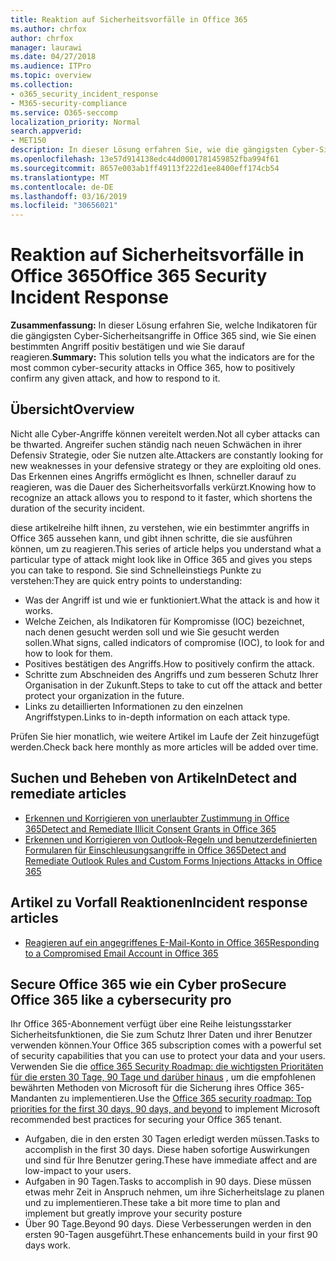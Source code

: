 ```yaml
---
title: Reaktion auf Sicherheitsvorfälle in Office 365
ms.author: chrfox
author: chrfox
manager: laurawi
ms.date: 04/27/2018
ms.audience: ITPro
ms.topic: overview
ms.collection:
- o365_security_incident_response
- M365-security-compliance
ms.service: O365-seccomp
localization_priority: Normal
search.appverid:
- MET150
description: In dieser Lösung erfahren Sie, wie die gängigsten Cyber-Sicherheitsangriffe in Office 365 Aussehen und wie Sie darauf reagieren können.
ms.openlocfilehash: 13e57d914138edc44d0001781459852fba994f61
ms.sourcegitcommit: 8657e003ab1ff49113f222d1ee8400eff174cb54
ms.translationtype: MT
ms.contentlocale: de-DE
ms.lasthandoff: 03/16/2019
ms.locfileid: "30656021"
---
```

# <a name="office-365-security-incident-response"></a><span data-ttu-id="23f68-103">Reaktion auf Sicherheitsvorfälle in Office 365</span><span class="sxs-lookup"><span data-stu-id="23f68-103">Office 365 Security Incident Response</span></span>

 <span data-ttu-id="23f68-104">**Zusammenfassung:** In dieser Lösung erfahren Sie, welche Indikatoren für die gängigsten Cyber-Sicherheitsangriffe in Office 365 sind, wie Sie einen bestimmten Angriff positiv bestätigen und wie Sie darauf reagieren.</span><span class="sxs-lookup"><span data-stu-id="23f68-104">**Summary:** This solution tells you what the indicators are for the most common cyber-security attacks in Office 365, how to positively confirm any given attack, and how to respond to it.</span></span>
  
## <a name="overview"></a><span data-ttu-id="23f68-105">Übersicht</span><span class="sxs-lookup"><span data-stu-id="23f68-105">Overview</span></span>
<span data-ttu-id="23f68-106">Nicht alle Cyber-Angriffe können vereitelt werden.</span><span class="sxs-lookup"><span data-stu-id="23f68-106">Not all cyber attacks can be thwarted.</span></span> <span data-ttu-id="23f68-107">Angreifer suchen ständig nach neuen Schwächen in ihrer Defensiv Strategie, oder Sie nutzen alte.</span><span class="sxs-lookup"><span data-stu-id="23f68-107">Attackers are constantly looking for new weaknesses in your defensive strategy or they are exploiting old ones.</span></span> <span data-ttu-id="23f68-108">Das Erkennen eines Angriffs ermöglicht es Ihnen, schneller darauf zu reagieren, was die Dauer des Sicherheitsvorfalls verkürzt.</span><span class="sxs-lookup"><span data-stu-id="23f68-108">Knowing how to recognize an attack allows you to respond to it faster, which shortens the duration of the security incident.</span></span>

<span data-ttu-id="23f68-109">diese artikelreihe hilft ihnen, zu verstehen, wie ein bestimmter angriffs in Office 365 aussehen kann, und gibt ihnen schritte, die sie ausführen können, um zu reagieren.</span><span class="sxs-lookup"><span data-stu-id="23f68-109">This series of article helps you understand what a particular type of attack might look like in Office 365 and gives you steps you can take to respond.</span></span> <span data-ttu-id="23f68-110">Sie sind Schnelleinstiegs Punkte zu verstehen:</span><span class="sxs-lookup"><span data-stu-id="23f68-110">They are quick entry points to understanding:</span></span>
 
- <span data-ttu-id="23f68-111">Was der Angriff ist und wie er funktioniert.</span><span class="sxs-lookup"><span data-stu-id="23f68-111">What the attack is and how it works.</span></span>
- <span data-ttu-id="23f68-112">Welche Zeichen, als Indikatoren für Kompromisse (IOC) bezeichnet, nach denen gesucht werden soll und wie Sie gesucht werden sollen.</span><span class="sxs-lookup"><span data-stu-id="23f68-112">What signs, called indicators of compromise (IOC), to look for and how to look for them.</span></span>
- <span data-ttu-id="23f68-113">Positives bestätigen des Angriffs.</span><span class="sxs-lookup"><span data-stu-id="23f68-113">How to positively confirm the attack.</span></span>
- <span data-ttu-id="23f68-114">Schritte zum Abschneiden des Angriffs und zum besseren Schutz Ihrer Organisation in der Zukunft.</span><span class="sxs-lookup"><span data-stu-id="23f68-114">Steps to take to cut off the attack and better protect your organization in the future.</span></span>
- <span data-ttu-id="23f68-115">Links zu detaillierten Informationen zu den einzelnen Angriffstypen.</span><span class="sxs-lookup"><span data-stu-id="23f68-115">Links to in-depth information on each attack type.</span></span>

<span data-ttu-id="23f68-116">Prüfen Sie hier monatlich, wie weitere Artikel im Laufe der Zeit hinzugefügt werden.</span><span class="sxs-lookup"><span data-stu-id="23f68-116">Check back here monthly as more articles will be added over time.</span></span>

## <a name="detect-and-remediate-articles"></a><span data-ttu-id="23f68-117">Suchen und Beheben von Artikeln</span><span class="sxs-lookup"><span data-stu-id="23f68-117">Detect and remediate articles</span></span>

- [<span data-ttu-id="23f68-118">Erkennen und Korrigieren von unerlaubter Zustimmung in Office 365</span><span class="sxs-lookup"><span data-stu-id="23f68-118">Detect and Remediate Illicit Consent Grants in Office 365</span></span>](detect-and-remediate-illicit-consent-grants.md)
- [<span data-ttu-id="23f68-119">Erkennen und Korrigieren von Outlook-Regeln und benutzerdefinierten Formularen für Einschleusungsangriffe in Office 365</span><span class="sxs-lookup"><span data-stu-id="23f68-119">Detect and Remediate Outlook Rules and Custom Forms Injections Attacks in Office 365</span></span>](detect-and-remediate-outlook-rules-forms-attack.md)
 
## <a name="incident-response-articles"></a><span data-ttu-id="23f68-120">Artikel zu Vorfall Reaktionen</span><span class="sxs-lookup"><span data-stu-id="23f68-120">Incident response articles</span></span>

- [<span data-ttu-id="23f68-121">Reagieren auf ein angegriffenes E-Mail-Konto in Office 365</span><span class="sxs-lookup"><span data-stu-id="23f68-121">Responding to a Compromised Email Account in Office 365</span></span>](responding-to-a-compromised-email-account.md)

## <a name="secure-office-365-like-a-cybersecurity-pro"></a><span data-ttu-id="23f68-122">Secure Office 365 wie ein Cyber pro</span><span class="sxs-lookup"><span data-stu-id="23f68-122">Secure Office 365 like a cybersecurity pro</span></span>
<span data-ttu-id="23f68-123">Ihr Office 365-Abonnement verfügt über eine Reihe leistungsstarker Sicherheitsfunktionen, die Sie zum Schutz Ihrer Daten und ihrer Benutzer verwenden können.</span><span class="sxs-lookup"><span data-stu-id="23f68-123">Your Office 365 subscription comes with a powerful set of security capabilities that you can use to protect your data and your users.</span></span>  <span data-ttu-id="23f68-124">Verwenden Sie die [office 365 Security Roadmap: die wichtigsten Prioritäten für die ersten 30 Tage, 90 Tage und darüber hinaus](https://support.office.com/article/Office-365-security-roadmap-Top-priorities-for-the-first-30-days-90-days-and-beyond-28c86a1c-e4dd-4aad-a2a6-c768a21cb352) , um die empfohlenen bewährten Methoden von Microsoft für die Sicherung ihres Office 365-Mandanten zu implementieren.</span><span class="sxs-lookup"><span data-stu-id="23f68-124">Use the [Office 365 security roadmap: Top priorities for the first 30 days, 90 days, and beyond](https://support.office.com/article/Office-365-security-roadmap-Top-priorities-for-the-first-30-days-90-days-and-beyond-28c86a1c-e4dd-4aad-a2a6-c768a21cb352) to implement Microsoft recommended best practices for securing your Office 365 tenant.</span></span>
- <span data-ttu-id="23f68-125">Aufgaben, die in den ersten 30 Tagen erledigt werden müssen.</span><span class="sxs-lookup"><span data-stu-id="23f68-125">Tasks to accomplish in the first 30 days.</span></span>  <span data-ttu-id="23f68-126">Diese haben sofortige Auswirkungen und sind für Ihre Benutzer gering.</span><span class="sxs-lookup"><span data-stu-id="23f68-126">These have immediate affect and are low-impact to your users.</span></span>
- <span data-ttu-id="23f68-127">Aufgaben in 90 Tagen.</span><span class="sxs-lookup"><span data-stu-id="23f68-127">Tasks to accomplish in 90 days.</span></span> <span data-ttu-id="23f68-128">Diese müssen etwas mehr Zeit in Anspruch nehmen, um ihre Sicherheitslage zu planen und zu implementieren.</span><span class="sxs-lookup"><span data-stu-id="23f68-128">These take a bit more time to plan and implement but greatly improve your security posture</span></span>
- <span data-ttu-id="23f68-129">Über 90 Tage.</span><span class="sxs-lookup"><span data-stu-id="23f68-129">Beyond 90 days.</span></span> <span data-ttu-id="23f68-130">Diese Verbesserungen werden in den ersten 90-Tagen ausgeführt.</span><span class="sxs-lookup"><span data-stu-id="23f68-130">These enhancements build in your first 90 days work.</span></span>






